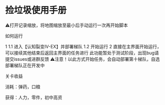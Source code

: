 # 捡垃圾使用手册

⚠️打开记录缩放，将地图缩放至最小后手动运行一次再开始脚本

如何运行

1 1.1 进入【认知裂变IV-EX】并部署梯队
1.2 开始运行
2 直接在主界面开始运行，可以接续其他结束后返回主界面的任务进行
此功能暂处于测试阶段，出现bug请提交issues或进群反馈
⚠️注意！以此方式开始任务，会自动部署第十梯队，自选部署梯队正在开发中


关卡收益

消耗：弹药，口粮

获得：人力，零件，初中高资
